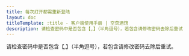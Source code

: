 ```yaml
---
title: 每次打开都需重新登陆
layout: doc
titleTemplate: :title - 客户端使用手册 | 空荧酒馆
description: 请检查密码中是否包含【,】（半角逗号），若包含请修改密码去除后重试
---
```


[文：【每次打开都需重新登陆】]: # 'https://support.qq.com/products/321980/faqs/130500'

请检查密码中是否包含【,】（半角逗号），若包含请修改密码去除后重试。
